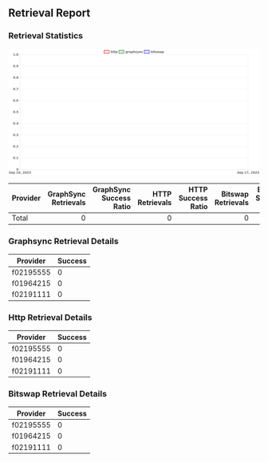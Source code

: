 ## Retrieval Report
### Retrieval Statistics
<img src="https://raw.githubusercontent.com/data-preservation-programs/filplus-checker-assets/main/filecoin-project/filecoin-plus-large-datasets/issues/2142/1694484939635.png"/>

| Provider | GraphSync Retrievals | GraphSync Success Ratio | HTTP Retrievals | HTTP Success Ratio | Bitswap Retrievals | Bitswap Success Ratio |
| :------- | -------------------: | ----------------------: | --------------: | -----------------: | -----------------: | --------------------: |
| Total    |                    0 |                         |               0 |                    |                  0 |                       |

### Graphsync Retrieval Details
| Provider  | Success |
| --------- | ------- |
| f02195555 | 0       |
| f01964215 | 0       |
| f02191111 | 0       |

### Http Retrieval Details
| Provider  | Success |
| --------- | ------- |
| f02195555 | 0       |
| f01964215 | 0       |
| f02191111 | 0       |

### Bitswap Retrieval Details
| Provider  | Success |
| --------- | ------- |
| f02195555 | 0       |
| f01964215 | 0       |
| f02191111 | 0       |
